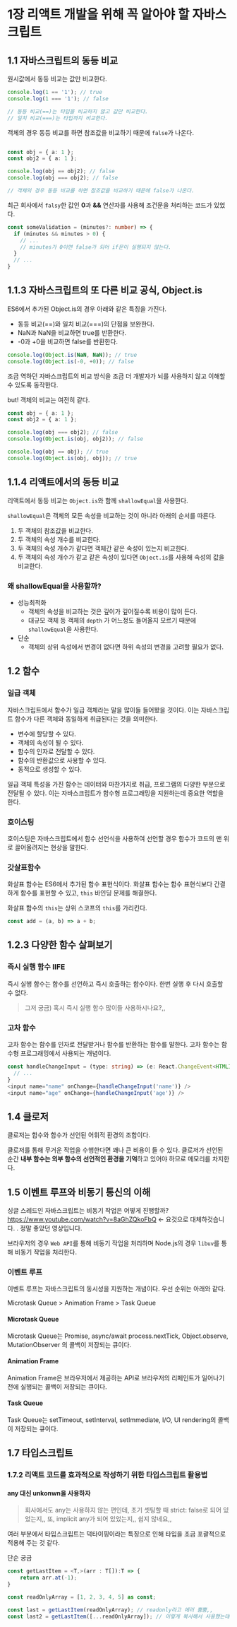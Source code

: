 # 1장 리액트 개발을 위해 꼭 알아야 할 자바스크립트

## 1.1 자바스크립트의 동등 비교

원시값에서 동등 비교는 값만 비교한다.

```typescript
console.log(1 == '1'); // true
console.log(1 === '1'); // false

// 동등 비교(==)는 타입을 비교하지 않고 값만 비교한다.
// 일치 비교(===)는 타입까지 비교한다.
```

객체의 경우 동등 비교를 하면 참조값을 비교하기 때문에 `false`가 나온다.

```typescript

const obj = { a: 1 };
const obj2 = { a: 1 };

console.log(obj == obj2); // false
console.log(obj === obj2); // false

// 객체의 경우 동등 비교를 하면 참조값을 비교하기 때문에 false가 나온다.
```

최근 회사에서 `falsy`한 값인 **0**과 **&&** 연산자를 사용해 조건문을 처리하는 코드가 있었다.
```typescript
const someValidation = (minutes?: number) => {
  if (minutes && minutes > 0) {
    // ...
    // minutes가 0이면 false가 되어 if문이 실행되지 않는다.
  }
  // ...
}
```

## 1.1.3 자바스크립트의 또 다른 비교 공식, Object.is
ES6에서 추가된 Object.is의 경우 아래와 같은 특징을 가진다.

* 동등 비교(==)와 일치 비교(===)의 단점을 보완한다.
* NaN과 NaN을 비교하면 true를 반환한다.
* -0과 +0을 비교하면 false를 반환한다.

```typescript
console.log(Object.is(NaN, NaN)); // true
console.log(Object.is(-0, +0)); // false
```

조금 역하던 자바스크립트의 비교 방식을 조금 더 개발자가 뇌를 사용하지 않고 이해할 수 있도록 동작한다.

but! 객체의 비교는 여전히 같다.

```typescript
const obj = { a: 1 };
const obj2 = { a: 1 };

console.log(obj === obj2); // false
console.log(Object.is(obj, obj2)); // false

console.log(obj == obj); // true
console.log(Object.is(obj, obj)); // true
```

## 1.1.4 리액트에서의 동등 비교

리액트에서 동등 비교는 `Object.is`와 함께 `shallowEqual`을 사용한다.

`shallowEqual`은 객체의 모든 속성을 비교하는 것이 아니라 아래의 순서를 따른다.

1. 두 객체의 참조값을 비교한다.
2. 두 객체의 속성 개수를 비교한다.
3. 두 객체의 속성 개수가 같다면 객체간 같은 속성이 있는지 비교한다.
4. 두 객체의 속성 개수가 같고 같은 속성이 있다면 `Object.is`를 사용해 속성의 값을 비교한다.

### 왜 shallowEqual을 사용할까?

- 성능최적화
  - 객체의 속성을 비교하는 것은 깊이가 깊어질수록 비용이 많이 든다.
  - 대규모 객체 등 객체의 `depth` 가 어느정도 들어올지 모르기 때문에 `shallowEqual`을 사용한다.
- 단순
  - 객체의 상위 속성에서 변경이 없다면 하위 속성의 변경을 고려할 필요가 없다.


## 1.2 함수

### 일급 객체

자바스크립트에서 함수가 일급 객체라는 말을 많이들 들어봤을 것이다.
이는 자바스크립트 함수가 다른 객체와 동일하게 취급된다는 것을 의미한다.

- 변수에 할당할 수 있다.
- 객체의 속성이 될 수 있다.
- 함수의 인자로 전달할 수 있다.
- 함수의 반환값으로 사용할 수 있다.
- 동적으로 생성할 수 있다.

일급 객체 특성을 가진 함수는 데이터와 마찬가지로 취급, 프로그램의 다양한 부분으로 전달될 수 있다.
이는 자바스크립트가 함수형 프로그래밍을 지원하는데 중요한 역할을 한다.

### 호이스팅

호이스팅은 자바스크립트에서 함수 선언식을 사용하여 선언할 경우 함수가 코드의 맨 위로 끌어올려지는 현상을 말한다.

### 갓살표함수

화살표 함수는 ES6에서 추가된 함수 표현식이다.
화살표 함수는 함수 표현식보다 간결하게 함수를 표현할 수 있고, `this` 바인딩 문제를 해결한다.

화살표 함수의 `this`는 상위 스코프의 `this`를 가리킨다.

```typescript
const add = (a, b) => a + b;
```

## 1.2.3 다양한 함수 살펴보기

### 즉시 실행 함수 IIFE
즉시 실행 함수는 함수를 선언하고 즉시 호출하는 함수이다.
한번 실행 후 다시 호출할 수 없다.
> 그저 궁금) 혹시 즉시 실행 함수 많이들 사용하시나요?,,

### 고차 함수
고차 함수는 함수를 인자로 전달받거나 함수를 반환하는 함수를 말한다.
고차 함수는 함수형 프로그래밍에서 사용되는 개념이다.

```typescript jsx
const handleChangeInput = (type: string) => (e: React.ChangeEvent<HTMLInputElement>) => {
  // ...
}
<input name="name" onChange={handleChangeInput('name')} />
<input name="age" onChange={handleChangeInput('age')} />
```

## 1.4 클로저

클로저는 함수와 함수가 선언된 어휘적 환경의 조합이다.

클로저를 통해 무거운 작업을 수행한다면 꽤나 큰 비용이 들 수 있다.
클로저가 선언된 순간 **내부 함수는 외부 함수의 선언적인 환경을 기억**하고 있어야 하므로 메모리를 차지한다.

## 1.5 이벤트 루프와 비동기 통신의 이해

싱글 스레드인 자바스크립트는 비동기 작업은 어떻게 진행할까?
https://www.youtube.com/watch?v=8aGhZQkoFbQ <- 요것으로 대체하것습니다. . 정말 좋았던 영상입니다.

브라우저의 경우 `Web API`를 통해 비동기 작업을 처리하며 Node.js의 경우 `libuv`를 통해 비동기 작업을 처리한다.

### 이벤트 루프

이벤트 루프는 자바스크립트의 동시성을 지원하는 개념이다.
우선 순위는 아래와 같다.

Microtask Queue > Animation Frame > Task Queue

#### Microtask Queue

Microtask Queue는 Promise, async/await process.nextTick, Object.observe, MutationObserver 의 콜백이 저장되는 큐이다.

#### Animation Frame

Animation Frame은 브라우저에서 제공하는 API로 브라우저의 리페인트가 일어나기 전에 실행되는 콜백이 저장되는 큐이다.

#### Task Queue

Task Queue는 setTimeout, setInterval, setImmediate, I/O, UI rendering의 콜백이 저장되는 큐이다.


## 1.7 타입스크립트

### 1.7.2 리액트 코드를 효과적으로 작성하기 위한 타입스크립트 활용법

#### any 대신 unkonwn을 사용하자

> 회사에서도 any는 사용하지 않는 편인데, 초기 셋팅할 때 strict: false로 되어 있었는지,,
> 또, implicit any가 되어 있었는지,, 쉽지 않네요,,

여러 부분에서 타입스크립트는 덕타이핑이라는 특징으로 인해 타입을 조금 포괄적으로 적용해 주는 것 같다.

단순 궁금

```typescript
const getLastItem = <T,>(arr : T[]):T => {
    return arr.at(-1);
}

const readOnlyArray = [1, 2, 3, 4, 5] as const;

const last = getLastItem(readOnlyArray); // readonly라고 에러 뿜뿜,,
const last2 = getLastItem([...readOnlyArray]); // 이렇게 복사해서 사용했는데, 좋은 방법이 있을까요?
```